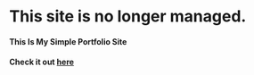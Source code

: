 # This site is no longer managed.

#### This Is My Simple Portfolio Site


#### Check it out [here](https://rohn-kiratsata.github.io)
